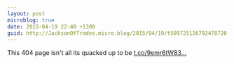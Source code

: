 ```yaml
---
layout: post
microblog: true
date: 2015-04-19 22:40 +1300
guid: http://JacksonOfTrades.micro.blog/2015/04/19/t589725126792478720.html
---
```

This 404 page isn't all its quacked up to be [t.co/9emr6tW83...](http://t.co/9emr6tW83f)
